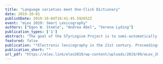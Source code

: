 ```yaml
---
title: "Language varieties meet One-Click Dictionary"
date: 2019-10-01
publishDate: 2019-10-04T10:41:45.592652Z
event: "eLex 2019: Smart Lexicography"
authors: ["Egon W. Stemle", "Andrea Abel", "Verena Lyding"]
publication_types: ['1']
abstract: "The goal of the STyrLogism Project is to semi-automatically extract neologism candidates (new lexemes) for the German standard variety used in South Tyrol, and generally create the basis for long-term monitoring of its development. We use automatic lexico-semantic analytics for the lexicographic processing, but instead of continuing to develop our independent neologism detection application, we have recently become part of a thriving community of users and developers within the EU infrastructure project ELEXIS, which aims to harmonise efforts that relate to producing and making dictionary resources available, and to develop tools with consistent standards and increased interoperability. Consequently, we moved the development of our neologism application into Lexonomy, one of ELEXIS' promoted open-source projects. In the following, we report on the current state of this ongoing development by describing how we integrate our work with the Sketch Engine and Lexonomy tools, pointing out the challenges involved, and discussing how our work on language varieties can be evaluated."
featured: false
publication: "*Electronic lexicography in the 21st century. Proceedings of the eLex 2019 conference*"
publication_short: ""
url_pdf: "https://elex.link/elex2019/wp-content/uploads/2019/09/eLex_2019_31.pdf"
---
```


